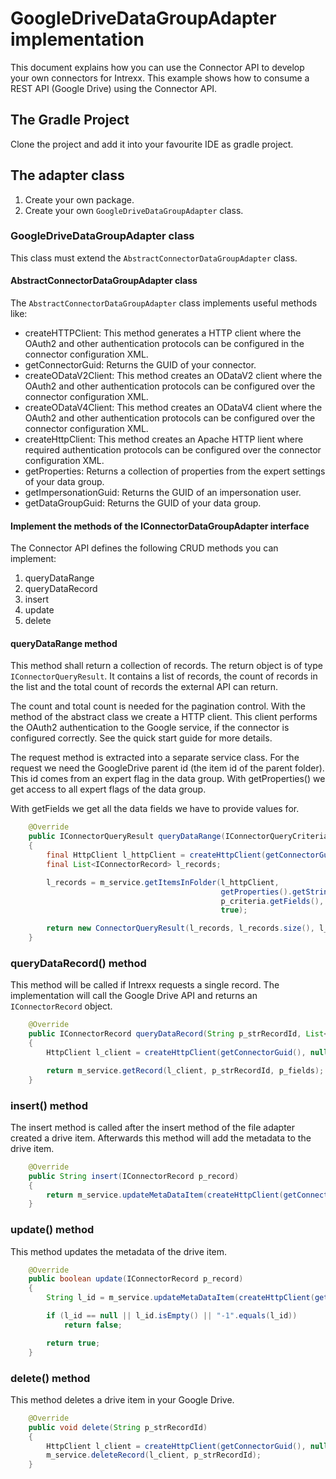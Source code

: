 # GoogleDriveDataGroupAdapter implementation

This document explains how you can use the Connector API to develop your own connectors for Intrexx.
This example shows how to consume a REST API (Google Drive) using the Connector API.

## The Gradle Project

Clone the project and add it into your favourite IDE as gradle project.

## The adapter class

1. Create your own package.
2. Create your own `GoogleDriveDataGroupAdapter` class.

### GoogleDriveDataGroupAdapter class

This class must extend the `AbstractConnectorDataGroupAdapter` class.

#### AbstractConnectorDataGroupAdapter class

The `AbstractConnectorDataGroupAdapter` class implements useful methods like:

* createHTTPClient: This method generates a HTTP client where the OAuth2 and other authentication protocols can be configured in the connector configuration XML.
* getConnectorGuid: Returns the GUID of your connector.
* createODataV2Client: This method creates an ODataV2 client where the OAuth2 and other authentication protocols can be configured over the connector configuration XML.
* createODataV4Client: This method creates an ODataV4 client where the OAuth2 and other authentication protocols can be configured over the connector configuration XML.
* createHttpClient: This method creates an Apache HTTP lient where required authentication protocols can be configured over the connector configuration XML.
* getProperties: Returns a collection of properties from the expert settings of your data group.
* getImpersonationGuid: Returns the GUID of an impersonation user.
* getDataGroupGuid: Returns the GUID of your data group.

#### Implement the methods of the IConnectorDataGroupAdapter interface

The Connector API defines the following CRUD methods you can implement:

1. queryDataRange
2. queryDataRecord
3. insert
4. update
5. delete

#### queryDataRange method

This method shall return a collection of records. The return object is of type `IConnectorQueryResult`. It contains a list of records, the count of records in the list and the total count of records the external API can return.

The count and total count is needed for the pagination control. With the method of the abstract class we create a HTTP client. This client performs the OAuth2 authentication to the Google service, if the connector is configured correctly. See the quick start guide for more details.

The request method is extracted into a separate service class. For the request we need the GoogleDrive parent id (the item id of the parent folder). This id comes from an expert flag in the data group. With getProperties() we get access to all expert flags of the data group.

With getFields we get all the data fields we have to provide values for.

```Java
	@Override
	public IConnectorQueryResult queryDataRange(IConnectorQueryCriteria p_criteria)
	{
		final HttpClient l_httpClient = createHttpClient(getConnectorGuid(), null);
		final List<IConnectorRecord> l_records;

		l_records = m_service.getItemsInFolder(l_httpClient,
		                                       getProperties().getString(GOOGLE_DRIVE_CONSTANT.FOLDER_ID),
		                                       p_criteria.getFields(),
		                                       true);

		return new ConnectorQueryResult(l_records, l_records.size(), l_records.size());
	}
```

### queryDataRecord() method

This method will be called if Intrexx requests a single record. The implementation will call the Google Drive API and returns an `IConnectorRecord` object.

```Java
	@Override
	public IConnectorRecord queryDataRecord(String p_strRecordId, List<IConnectorField> p_fields)
	{
		HttpClient l_client = createHttpClient(getConnectorGuid(), null);

		return m_service.getRecord(l_client, p_strRecordId, p_fields);
	}
```

### insert() method

The insert method is called after the insert method of the file adapter created a drive item. Afterwards this method will add the metadata to the drive item.

```Java
	@Override
	public String insert(IConnectorRecord p_record)
	{
		return m_service.updateMetaDataItem(createHttpClient(getConnectorGuid(), null), p_record);
	}
```

### update() method

This method updates the metadata of the drive item.

```Java
	@Override
	public boolean update(IConnectorRecord p_record)
	{
		String l_id = m_service.updateMetaDataItem(createHttpClient(getConnectorGuid(), null), p_record);

		if (l_id == null || l_id.isEmpty() || "-1".equals(l_id))
			return false;

		return true;
	}
```

### delete() method

This method deletes a drive item in your Google Drive.

```Java
	@Override
	public void delete(String p_strRecordId)
	{
		HttpClient l_client = createHttpClient(getConnectorGuid(), null);
		m_service.deleteRecord(l_client, p_strRecordId);
	}
```